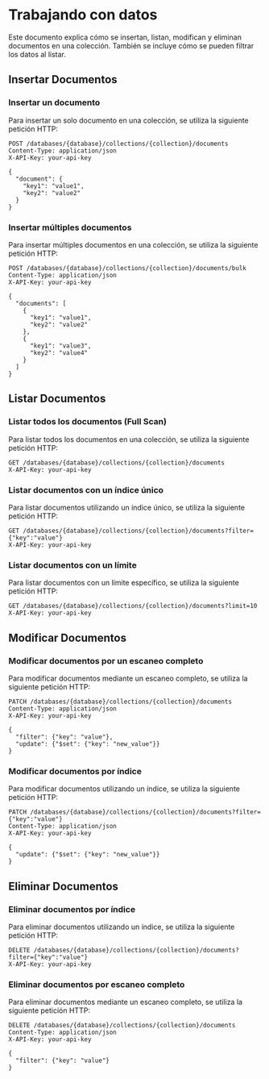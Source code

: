 
# Trabajando con datos

Este documento explica cómo se insertan, listan, modifican y eliminan documentos en una colección. También se incluye cómo se pueden filtrar los datos al listar.

## Insertar Documentos

### Insertar un documento

Para insertar un solo documento en una colección, se utiliza la siguiente petición HTTP:

```http
POST /databases/{database}/collections/{collection}/documents
Content-Type: application/json
X-API-Key: your-api-key

{
  "document": {
    "key1": "value1",
    "key2": "value2"
  }
}
```

### Insertar múltiples documentos

Para insertar múltiples documentos en una colección, se utiliza la siguiente petición HTTP:

```http
POST /databases/{database}/collections/{collection}/documents/bulk
Content-Type: application/json
X-API-Key: your-api-key

{
  "documents": [
    {
      "key1": "value1",
      "key2": "value2"
    },
    {
      "key1": "value3",
      "key2": "value4"
    }
  ]
}
```

## Listar Documentos

### Listar todos los documentos (Full Scan)

Para listar todos los documentos en una colección, se utiliza la siguiente petición HTTP:

```http
GET /databases/{database}/collections/{collection}/documents
X-API-Key: your-api-key
```

### Listar documentos con un índice único

Para listar documentos utilizando un índice único, se utiliza la siguiente petición HTTP:

```http
GET /databases/{database}/collections/{collection}/documents?filter={"key":"value"}
X-API-Key: your-api-key
```

### Listar documentos con un límite

Para listar documentos con un límite específico, se utiliza la siguiente petición HTTP:

```http
GET /databases/{database}/collections/{collection}/documents?limit=10
X-API-Key: your-api-key
```

## Modificar Documentos

### Modificar documentos por un escaneo completo

Para modificar documentos mediante un escaneo completo, se utiliza la siguiente petición HTTP:

```http
PATCH /databases/{database}/collections/{collection}/documents
Content-Type: application/json
X-API-Key: your-api-key

{
  "filter": {"key": "value"},
  "update": {"$set": {"key": "new_value"}}
}
```

### Modificar documentos por índice

Para modificar documentos utilizando un índice, se utiliza la siguiente petición HTTP:

```http
PATCH /databases/{database}/collections/{collection}/documents?filter={"key":"value"}
Content-Type: application/json
X-API-Key: your-api-key

{
  "update": {"$set": {"key": "new_value"}}
}
```

## Eliminar Documentos

### Eliminar documentos por índice

Para eliminar documentos utilizando un índice, se utiliza la siguiente petición HTTP:

```http
DELETE /databases/{database}/collections/{collection}/documents?filter={"key":"value"}
X-API-Key: your-api-key
```

### Eliminar documentos por escaneo completo

Para eliminar documentos mediante un escaneo completo, se utiliza la siguiente petición HTTP:

```http
DELETE /databases/{database}/collections/{collection}/documents
Content-Type: application/json
X-API-Key: your-api-key

{
  "filter": {"key": "value"}
}
```
